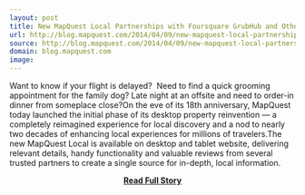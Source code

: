 ```yaml
---
layout: post
title: New MapQuest Local Partnerships with Foursquare GrubHub and Others Help You Do More
url: http://blog.mapquest.com/2014/04/09/new-mapquest-local-partnerships-with-foursquare-grubhub-and-others-help-you-do-more/
source: http://blog.mapquest.com/2014/04/09/new-mapquest-local-partnerships-with-foursquare-grubhub-and-others-help-you-do-more/
domain: blog.mapquest.com
image: 
---
```


<p>Want to know if your flight is delayed?  Need to find a quick grooming appointment for the family dog? Late night at an offsite and need to order-in dinner from someplace close?On the eve of its 18th anniversary, MapQuest today launched the initial phase of its desktop property reinvention — a completely reimagined experience for local discovery and a nod to nearly two decades of enhancing local experiences for millions of travelers.The new MapQuest Local is available on desktop and tablet website, delivering relevant details, handy functionality and valuable reviews from several trusted partners to create a single source for in-depth, local information.</p>
<center><p><a href="http://blog.mapquest.com/2014/04/09/new-mapquest-local-partnerships-with-foursquare-grubhub-and-others-help-you-do-more/" style='padding:25px; font-sze:18px; font-weight: bold;'>Read Full Story</a></p></center>
